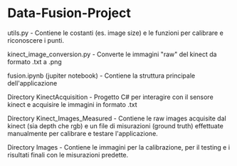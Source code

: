 # Data-Fusion-Project

utils.py - Contiene le costanti (es. image size) e le funzioni per calibrare e riconoscere i punti.

kinect_image_conversion.py - Converte le immagini "raw" del kinect da formato .txt a .png

fusion.ipynb (jupiter notebook) - Contiene la struttura principale dell'applicazione

Directory KinectAcquisition - Progetto C# per interagire con il sensore kinect e acquisire le immagini in formato .txt

Directory Kinect_Images_Measured - Contiene le raw images acquisite dal kinect (sia depth che rgb) e un file di misurazioni (ground truth) effettuate manualmente per calibrare e testare l'applicazione.

Directory Images - Contiene le immagini per la calibrazione, per il testing e i risultati finali con le misurazioni predette.

